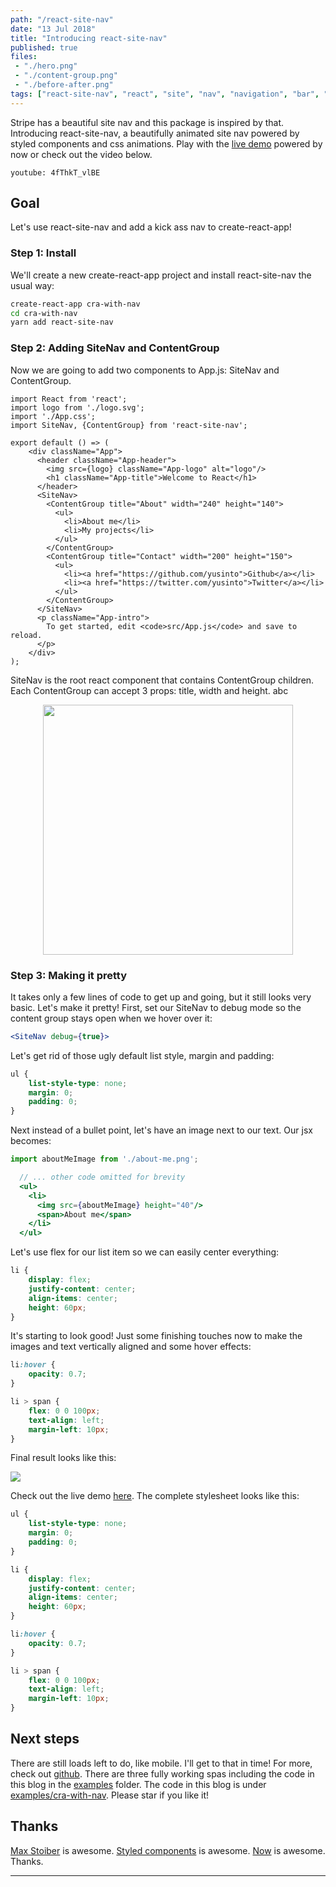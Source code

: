```yaml
---
path: "/react-site-nav"
date: "13 Jul 2018"
title: "Introducing react-site-nav"
published: true
files: 
 - "./hero.png"
 - "./content-group.png"
 - "./before-after.png"
tags: ["react-site-nav", "react", "site", "nav", "navigation", "bar", "navbar", "stripe", "styled", "components", "menu", "css", "animations", "grid", "cssgrid"]
---
```


Stripe has a beautiful site nav and this package is inspired by that.
Introducing react-site-nav, a beautifully animated site nav powered by styled components
and css animations. Play with the [live demo](https://now-evztwufdfm.now.sh) powered by now
or check out the video below.

`youtube: 4fThkT_vlBE`

## Goal
Let's use react-site-nav and add a kick ass nav to create-react-app!

### Step 1: Install

We'll create a new create-react-app project and install react-site-nav the usual way:

```sh
create-react-app cra-with-nav
cd cra-with-nav
yarn add react-site-nav
```

### Step 2: Adding SiteNav and ContentGroup

Now we are going to add two components to App.js: SiteNav and ContentGroup.

```jsx{4,12-25}{numberLines: true}
import React from 'react';
import logo from './logo.svg';
import './App.css';
import SiteNav, {ContentGroup} from 'react-site-nav';

export default () => (
    <div className="App">
      <header className="App-header">
        <img src={logo} className="App-logo" alt="logo"/>
        <h1 className="App-title">Welcome to React</h1>
      </header>
      <SiteNav>
        <ContentGroup title="About" width="240" height="140">
          <ul>
            <li>About me</li>
            <li>My projects</li>
          </ul>
        </ContentGroup>
        <ContentGroup title="Contact" width="200" height="150">
          <ul>
            <li><a href="https://github.com/yusinto">Github</a></li>
            <li><a href="https://twitter.com/yusinto">Twitter</a></li>
          </ul>
        </ContentGroup>
      </SiteNav>
      <p className="App-intro">
        To get started, edit <code>src/App.js</code> and save to reload.
      </p>
    </div>
);

```

SiteNav is the root react component that contains ContentGroup children.
Each ContentGroup can accept 3 props: title, width and height.
abc
<p align="center">
<img src="/static/content-group-396901a1a29375028ed6be56abf069b0.png" width="400" id="markdownImage"/>
</p>


### Step 3: Making it pretty

It takes only a few lines of code to get up and going, but it still looks very basic.
Let's make it pretty! First, set our SiteNav to debug mode so the content group stays open
when we hover over it:

```jsx
<SiteNav debug={true}>
```

Let's get rid of those ugly default list style, margin and padding:

```css
ul {
    list-style-type: none;
    margin: 0;
    padding: 0;
}
```

Next instead of a bullet point, let's have an image next to our text. Our jsx becomes:

```jsx
import aboutMeImage from './about-me.png';

  // ... other code omitted for brevity
  <ul>
    <li>
      <img src={aboutMeImage} height="40"/>
      <span>About me</span>
    </li>
  </ul>
```

Let's use flex for our list item so we can easily center everything:

```css
li {
    display: flex;
    justify-content: center;
    align-items: center;
    height: 60px;
}
```

It's starting to look good! Just some finishing touches now to make the images and text vertically
aligned and some hover effects:

```css
li:hover {
    opacity: 0.7;
}

li > span {
    flex: 0 0 100px;
    text-align: left;
    margin-left: 10px;
}
```

Final result looks like this:

<img src="/static/before-after-ce4e99e70fefa6289df75704480ee784.png" id="markdownImage"/>

Check out the live demo [here](https://build-licattzisr.now.sh/). The complete stylesheet looks
like this:

```css
ul {
    list-style-type: none;
    margin: 0;
    padding: 0;
}

li {
    display: flex;
    justify-content: center;
    align-items: center;
    height: 60px;
}

li:hover {
    opacity: 0.7;
}

li > span {
    flex: 0 0 100px;
    text-align: left;
    margin-left: 10px;
}
```

## Next steps
There are still loads left to do, like mobile. I'll get to that in time! For more, 
check out [github](https://github.com/yusinto/react-site-nav). There are three fully
working spas including the code in this blog in the [examples](https://github.com/yusinto/react-site-nav/tree/master/examples)
folder. The code in this blog is under [examples/cra-with-nav](https://github.com/yusinto/react-site-nav/tree/master/examples/cra-with-nav). 
Please star if you like it!

## Thanks
[Max Stoiber](https://mxstbr.com/) is awesome.
[Styled components](https://www.styled-components.com/) is awesome.
[Now](https://zeit.co/now) is awesome. Thanks.

---------------------------------------------------------------------------------------

